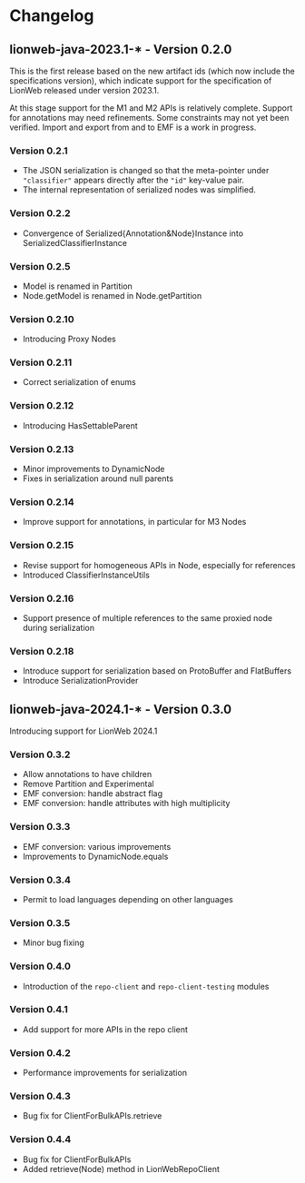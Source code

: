 # Changelog

## lionweb-java-2023.1-* - Version 0.2.0

This is the first release based on the new artifact ids (which now include the specifications version), which indicate support for the specification of LionWeb released under version 2023.1.

At this stage support for the M1 and M2 APIs is relatively complete. Support for annotations may need refinements. Some constraints may not yet been verified.
Import and export from and to EMF is a work in progress.

### Version 0.2.1

* The JSON serialization is changed so that the meta-pointer under `"classifier"` appears directly after the `"id"` key-value pair.
* The internal representation of serialized nodes was simplified.

### Version 0.2.2

* Convergence of Serialized{Annotation&Node}Instance into SerializedClassifierInstance

### Version 0.2.5

* Model is renamed in Partition
* Node.getModel is renamed in Node.getPartition

### Version 0.2.10

* Introducing Proxy Nodes

### Version 0.2.11

* Correct serialization of enums

### Version 0.2.12

* Introducing HasSettableParent

### Version 0.2.13

* Minor improvements to DynamicNode
* Fixes in serialization around null parents

### Version 0.2.14

* Improve support for annotations, in particular for M3 Nodes

### Version 0.2.15

* Revise support for homogeneous APIs in Node, especially for references
* Introduced ClassifierInstanceUtils

### Version 0.2.16

* Support presence of multiple references to the same proxied node during serialization

### Version 0.2.18

* Introduce support for serialization based on ProtoBuffer and FlatBuffers
* Introduce SerializationProvider

## lionweb-java-2024.1-* - Version 0.3.0

Introducing support for LionWeb 2024.1

### Version 0.3.2

* Allow annotations to have children
* Remove Partition and Experimental
* EMF conversion: handle abstract flag
* EMF conversion: handle attributes with high multiplicity

### Version 0.3.3

* EMF conversion: various improvements
* Improvements to DynamicNode.equals

### Version 0.3.4

* Permit to load languages depending on other languages

### Version 0.3.5

* Minor bug fixing

### Version 0.4.0

* Introduction of the `repo-client` and `repo-client-testing` modules

### Version 0.4.1

* Add support for more APIs in the repo client

### Version 0.4.2

* Performance improvements for serialization

### Version 0.4.3

* Bug fix for ClientForBulkAPIs.retrieve

### Version 0.4.4

* Bug fix for ClientForBulkAPIs
* Added retrieve(Node) method in LionWebRepoClient
